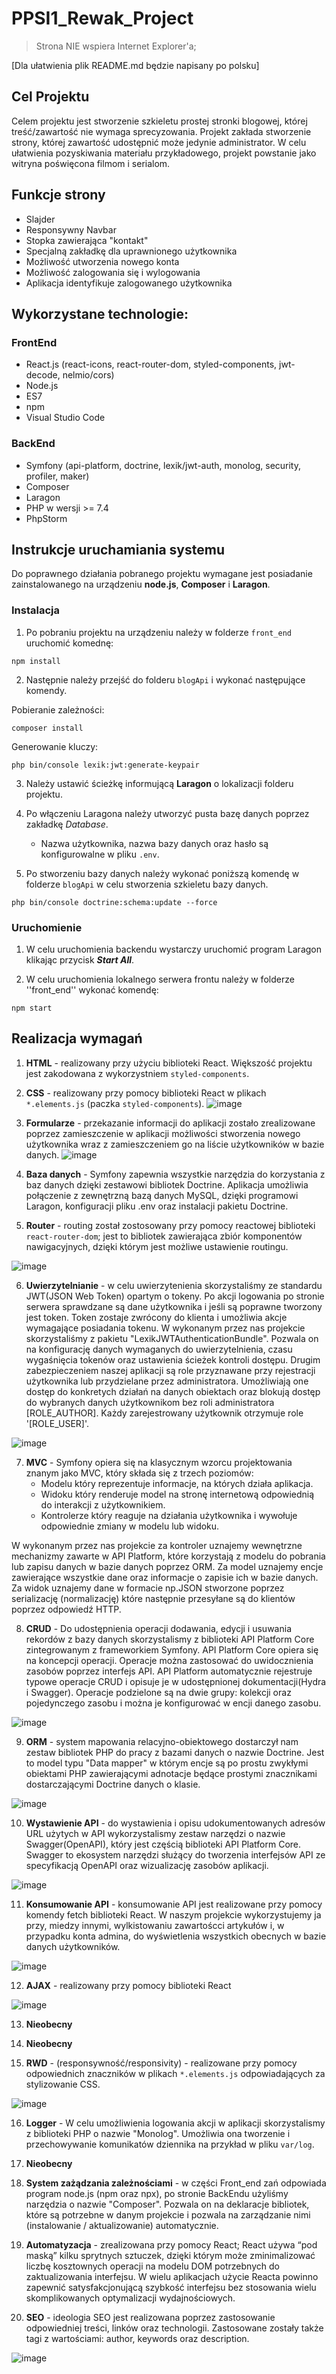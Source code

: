 # PPSI1_Rewak_Project

> Strona NIE wspiera Internet Explorer'a;

[Dla ułatwienia plik README.md będzie napisany po polsku]

## Cel Projektu

Celem projektu jest stworzenie szkieletu prostej stronki blogowej, której treść/zawartość nie wymaga sprecyzowania. Projekt zakłada stworzenie strony, której zawartość udostępnić może jedynie administrator. W celu ułatwienia pozyskiwania materiału przykładowego, projekt powstanie jako witryna poświęcona filmom i serialom.

## Funkcje strony

* Slajder
* Responsywny Navbar
* Stopka zawierająca "kontakt"
* Specjalną zakładkę dla uprawnionego użytkownika
* Możliwość utworzenia nowego konta
* Możliwość zalogowania się i wylogowania
* Aplikacja identyfikuje zalogowanego użytkownika

## Wykorzystane technologie:
### FrontEnd
* React.js (react-icons, react-router-dom, styled-components, jwt-decode, nelmio/cors)
* Node.js
* ES7
* npm
* Visual Studio Code
### BackEnd
* Symfony (api-platform, doctrine, lexik/jwt-auth, monolog, security, profiler, maker)
* Composer
* Laragon
* PHP w wersji >= 7.4
* PhpStorm 

## Instrukcje uruchamiania systemu

Do poprawnego działania pobranego projektu wymagane jest posiadanie zainstalowanego na urządzeniu **node.js**, **Composer** i **Laragon**.

### Instalacja
1. Po pobraniu projektu na urządzeniu należy w folderze ``front_end`` uruchomić komednę:
```
npm install
```
2. Następnie należy przejść do folderu ``blogApi`` i wykonać następujące komendy.

Pobieranie zależności:
```
composer install
```
Generowanie kluczy:
```
php bin/console lexik:jwt:generate-keypair
```
3. Należy ustawić ścieżkę informującą **Laragon** o lokalizacji folderu projektu.
 
4. Po włączeniu Laragona należy utworzyć pusta bazę danych poprzez zakładkę _Database_.
   - Nazwa użytkownika, nazwa bazy danych oraz hasło są konfigurowalne w pliku ``.env``. 

5. Po stworzeniu bazy danych należy wykonać poniższą komendę w folderze ``blogApi`` w celu stworzenia szkieletu bazy danych.
```
php bin/console doctrine:schema:update --force
```

### Uruchomienie
1. W celu uruchomienia backendu wystarczy uruchomić program Laragon klikając przycisk ***Start All***.

2. W celu uruchomienia lokalnego serwera frontu należy w folderze ''front_end'' wykonać komendę:
```
npm start
```

## Realizacja wymagań

1. **HTML** - realizowany przy użyciu biblioteki React. Większość projektu jest zakodowana z wykorzystniem ``styled-components``.
2. **CSS** - realizowany przy pomocy biblioteki React w plikach ``*.elements.js`` (paczka ``styled-components``).
![image](https://user-images.githubusercontent.com/72625642/118408780-4e928f00-b687-11eb-8541-989b33cd7d81.png)
3. **Formularze** - przekazanie informacji do aplikacji zostało zrealizowane poprzez zamieszczenie w aplikacji możliwości stworzenia nowego użytkownika wraz z zamieszczeniem go na liście użytkowników w bazie danych.
![image](https://user-images.githubusercontent.com/72625642/118408618-ada3d400-b686-11eb-91de-2900de7eaf7e.png)

4. **Baza danych** - Symfony zapewnia wszystkie narzędzia do korzystania z baz danych dzięki zestawowi bibliotek Doctrine. Aplikacja umożliwia połączenie z zewnętrzną bazą danych MySQL, dzięki programowi Laragon, konfiguracji pliku .env oraz instalacji pakietu Doctrine. 

5. **Router** - routing został zostosowany przy pomocy reactowej biblioteki ``react-router-dom``; jest to bibliotek zawierająca zbiór komponentów nawigacyjnych, dzięki którym jest możliwe ustawienie routingu.

![image](https://user-images.githubusercontent.com/72625642/118409624-a16e4580-b68b-11eb-9cde-96080b7be678.png)

6. **Uwierzytelnianie** - w celu uwierzytenienia skorzystaliśmy ze standardu JWT(JSON Web Token) opartym o tokeny. Po akcji logowania po stronie serwera sprawdzane są dane użytkownika i jeśli są poprawne tworzony jest token. Token zostaje zwrócony do klienta i umożliwia akcje wymagające posiadania tokenu. W wykonanym przez nas projekcie skorzystaliśmy z pakietu "LexikJWTAuthenticationBundle". Pozwala on na konfigurację danych wymaganych do uwierzytelnienia, czasu wygaśnięcia tokenów oraz ustawienia ścieżek kontroli dostępu. Drugim zabezpieczeniem naszej aplikacji są role przyznawane przy rejestracji użytkownika lub przydzielane przez administratora. Umożliwiają one dostęp do konkretych działań na danych obiektach oraz blokują dostęp do wybranych danych użytkownikom bez roli administratora [ROLE_AUTHOR]. Każdy zarejestrowany użytkownik otrzymuje role '[ROLE_USER]'.

![image](https://user-images.githubusercontent.com/72620908/118410774-78e94a00-b691-11eb-8ffe-1261d878896b.png)

7. **MVC** - Symfony opiera się na klasycznym wzorcu projektowania znanym jako MVC, który składa się z trzech poziomów: 
   - Modelu który reprezentuje informacje, na których działa aplikacja.
   - Widoku który renderuje model na stronę internetową odpowiednią do interakcji z użytkownikiem.
   - Kontrolerze który reaguje na działania użytkownika i wywołuje odpowiednie zmiany w modelu lub widoku.

W wykonanym przez nas projekcie za kontroler uznajemy wewnętrzne mechanizmy zawarte w API Platform, które korzystają z modelu do pobrania lub zapisu danych w bazie danych poprzez ORM. Za model uznajemy encje zawierające wszystkie dane oraz informacje o zapisie ich w bazie danych. Za widok uznajemy dane w formacie np.JSON stworzone poprzez serializację (normalizację) które następnie przesyłane są do klientów poprzez odpowiedź HTTP.

8. **CRUD** - Do udostępnienia operacji dodawania, edycji i usuwania rekordów z bazy danych skorzystalismy z biblioteki API Platform Core zintegrowanym z frameworkiem Symfony. API Platform Core opiera się na koncepcji operacji. Operacje można zastosować do uwidocznienia zasobów poprzez interfejs API. API Platform automatycznie rejestruje typowe operacje CRUD i opisuje je w udostępnionej dokumentacji(Hydra i Swagger). Operacje podzielone są na dwie grupy: kolekcji oraz pojedynczego zasobu i można je konfigurować w encji danego zasobu.

![image](https://user-images.githubusercontent.com/72620908/118410881-075dcb80-b692-11eb-81fb-93b042416f45.png)

9. **ORM** - system mapowania relacyjno-obiektowego dostarczył nam zestaw bibliotek PHP do pracy z bazami danych o nazwie Doctrine. Jest to model typu "Data mapper" w którym encje są po prostu zwykłymi obiektami PHP zawierającymi adnotacje będące prostymi znacznikami dostarczającymi Doctrine danych o klasie.

![image](https://user-images.githubusercontent.com/72620908/118411010-c3b79180-b692-11eb-9731-7695f40f9229.png)

10. **Wystawienie API** - do wystawienia i opisu udokumentowanych adresów URL użytych w API wykorzystalismy zestaw narzędzi o nazwie Swagger(OpenAPI), który jest częścią biblioteki API Platform Core. Swagger to ekosystem narzędzi służący do tworzenia interfejsów API ze specyfikacją OpenAPI oraz wizualizację zasobów aplikacji.

![image](https://user-images.githubusercontent.com/72620908/118410835-cb2a6b00-b691-11eb-9b72-524f31cd6367.png)

11. **Konsumowanie API** - konsumowanie API jest realizowane przy pomocy komendy fetch biblioteki React. W naszym projekcie wykorzystujemy ja przy, miedzy innymi, wylkistowaniu zawartoścci artykułów i, w przypadku konta admina, do wyświetlenia wszystkich obecnych w bazie danych użytkowników.

![image](https://user-images.githubusercontent.com/72625642/118409212-88fd2b80-b689-11eb-99b6-8940b92866ad.png)

12. **AJAX** - realizowany przy pomocy biblioteki React

![image](https://user-images.githubusercontent.com/72625642/118409662-e09c9680-b68b-11eb-98f1-7bd88a94d17d.png)

13. **Nieobecny**

14. **Nieobecny**

15. **RWD** - (responsywność/responsivity) - realizowane przy pomocy odpowiednich znaczników w plikach ``*.elements.js`` odpowiadających za stylizowanie CSS.

![image](https://user-images.githubusercontent.com/72625642/118408825-7aae1000-b687-11eb-949e-bc2e19160be4.png)

16. **Logger** - W celu umożliwienia logowania akcji w aplikacji skorzystalismy z biblioteki PHP o nazwie "Monolog". Umożliwia ona tworzenie i przechowywanie komunikatów dziennika na przykład w pliku ``var/log``.

17. **Nieobecny**

18. **System zażądzania zależnościami** - w części Front_end zań odpowiada program node.js (npm oraz npx), po stronie BackEndu użyliśmy narzędzia o nazwie "Composer". Pozwala on na deklaracje bibliotek, które są potrzebne w danym projekcie i pozwala na zarządzanie nimi (instalowanie / aktualizowanie) automatycznie. 

19. **Automatyzacja** - zrealizowana przy pomocy React; React używa “pod maską” kilku sprytnych sztuczek, dzięki którym może zminimalizować liczbę kosztownych operacji na modelu DOM potrzebnych do zaktualizowania interfejsu. W wielu aplikacjach użycie Reacta powinno zapewnić satysfakcjonującą szybkość interfejsu bez stosowania wielu skomplikowanych optymalizacji wydajnościowych.

20. **SEO** - ideologia SEO jest realizowana poprzez zastosowanie odpowiedniej treści, linków oraz technologii. Zastosowane zostały także tagi <meta> z wartościami: author, keywords oraz description. 

![image](https://user-images.githubusercontent.com/72625642/118409420-9961d600-b68a-11eb-9e86-8cc5e0959421.png)
 
